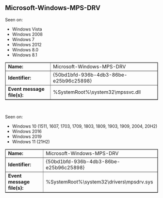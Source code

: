## Microsoft-Windows-MPS-DRV

Seen on:
* Windows Vista
* Windows 2008
* Windows 7
* Windows 2012
* Windows 8.0
* Windows 8.1

<table border="1" class="docutils">
  <tbody>
    <tr>
      <td><b>Name:</b></td>
      <td>Microsoft-Windows-MPS-DRV</td>
    </tr>
    <tr>
      <td><b>Identifier:</b></td>
      <td>{50bd1bfd-936b-4db3-86be-e25b96c25898}</td>
    </tr>
    <tr>
      <td><b>Event message file(s):</b></td>
      <td>%SystemRoot%\system32\mpssvc.dll</td>
    </tr>
  </tbody>
</table>

&nbsp;

Seen on:
* Windows 10 (1511, 1607, 1703, 1709, 1803, 1809, 1903, 1909, 2004, 20H2)
* Windows 2016
* Windows 2019
* Windows 11 (21H2)

<table border="1" class="docutils">
  <tbody>
    <tr>
      <td><b>Name:</b></td>
      <td>Microsoft-Windows-MPS-DRV</td>
    </tr>
    <tr>
      <td><b>Identifier:</b></td>
      <td>{50bd1bfd-936b-4db3-86be-e25b96c25898}</td>
    </tr>
    <tr>
      <td><b>Event message file(s):</b></td>
      <td>%SystemRoot%\system32\drivers\mpsdrv.sys</td>
    </tr>
  </tbody>
</table>

&nbsp;

